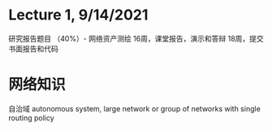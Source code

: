 # Lecture 1, 9/14/2021

研究报告题目 （40%）- 网络资产测绘
16周，课堂报告，演示和答辩
18周，提交书面报告和代码

# 网络知识

自治域 autonomous system, large network or group of networks with single routing policy
